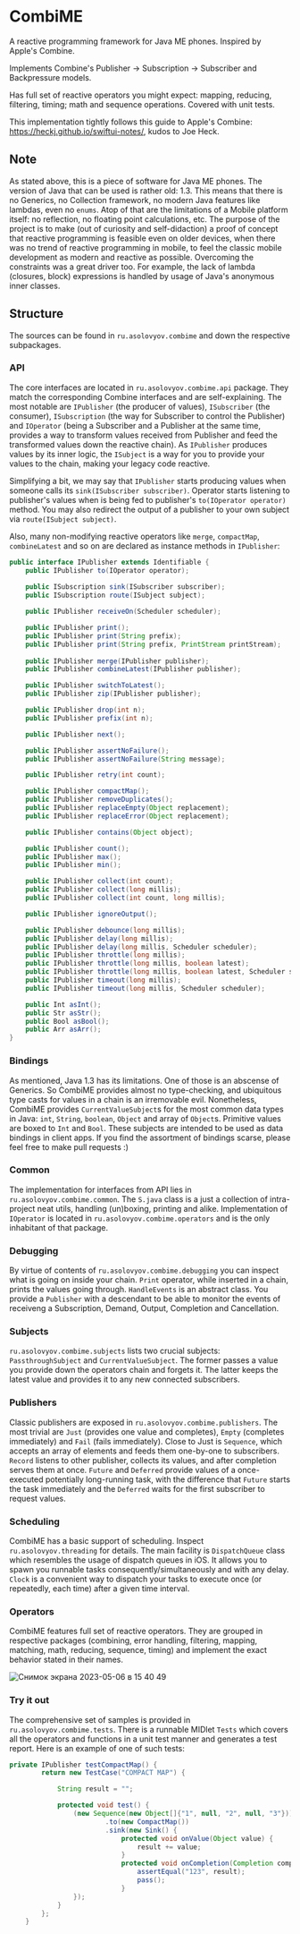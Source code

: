 # CombiME
A reactive programming framework for Java ME phones. Inspired by Apple's Combine. 

Implements Combine's Publisher -> Subscription -> Subscriber and Backpressure models. 

Has full set of reactive operators you might expect: mapping, reducing, filtering, timing; math and sequence operations. Covered with unit tests. 

This implementation tightly follows this guide to Apple's Combine: https://heckj.github.io/swiftui-notes/, kudos to Joe Heck.

## Note
As stated above, this is a piece of software for Java ME phones. The version of Java that can be used is rather old: 1.3. This means that there is no Generics, no Collection framework, no modern Java features like lambdas, even no `enums`. Atop of that are the limitations of a Mobile platform itself: no reflection, no floating point calculations, etc. The purpose of the project is to make (out of curiosity and self-didaction) a proof of concept that reactive programming is feasible even on older devices, when there was no trend of reactive programming in mobile, to feel the classic mobile development as modern and reactive as possible. Overcoming the constraints was a great driver too. For example, the lack of lambda (closures, block) expressions is handled by usage of Java's anonymous inner classes.

## Structure
The sources can be found in `ru.asolovyov.combime` and down the respective subpackages. 

### API
The core interfaces are located in `ru.asolovyov.combime.api` package. They match the corresponding Combine interfaces and are self-explaining. The most notable are `IPublisher` (the producer of values), `ISubscriber` (the consumer), `ISubscription` (the way for Subscriber to control the Publisher) and `IOperator` (being a Subscriber and a Publisher at the same time, provides a way to transform values received from Publisher and feed the transformed values down the reactive chain). As `IPublisher` produces values by its inner logic, the `ISubject` is a way for you to provide your values to the chain, making your legacy code reactive. 

Simplifying a bit, we may say that `IPublisher` starts producing values when someone calls its `sink(ISubscriber subscriber)`. Operator starts listening to publisher's values when is being fed to publisher's `to(IOperator operator)` method. You may also redirect the output of a publisher to your own subject via `route(ISubject subject)`.

Also, many non-modifying reactive operators like `merge`, `compactMap`, `combineLatest` and so on are declared as instance methods in `IPublisher`:

```java
public interface IPublisher extends Identifiable {
    public IPublisher to(IOperator operator);
    
    public ISubscription sink(ISubscriber subscriber);
    public ISubscription route(ISubject subject);

    public IPublisher receiveOn(Scheduler scheduler);

    public IPublisher print();
    public IPublisher print(String prefix);
    public IPublisher print(String prefix, PrintStream printStream);
    
    public IPublisher merge(IPublisher publisher);
    public IPublisher combineLatest(IPublisher publisher);

    public IPublisher switchToLatest();
    public IPublisher zip(IPublisher publisher);

    public IPublisher drop(int n);
    public IPublisher prefix(int n);

    public IPublisher next();

    public IPublisher assertNoFailure();
    public IPublisher assertNoFailure(String message);

    public IPublisher retry(int count);

    public IPublisher compactMap();
    public IPublisher removeDuplicates();
    public IPublisher replaceEmpty(Object replacement);
    public IPublisher replaceError(Object replacement);

    public IPublisher contains(Object object);

    public IPublisher count();
    public IPublisher max();
    public IPublisher min();

    public IPublisher collect(int count);
    public IPublisher collect(long millis);
    public IPublisher collect(int count, long millis);

    public IPublisher ignoreOutput();

    public IPublisher debounce(long millis);
    public IPublisher delay(long millis);
    public IPublisher delay(long millis, Scheduler scheduler);
    public IPublisher throttle(long millis);
    public IPublisher throttle(long millis, boolean latest);
    public IPublisher throttle(long millis, boolean latest, Scheduler scheduler);
    public IPublisher timeout(long millis);
    public IPublisher timeout(long millis, Scheduler scheduler);

    public Int asInt();
    public Str asStr();
    public Bool asBool();
    public Arr asArr();
}
```

### Bindings
As mentioned, Java 1.3 has its limitations. One of those is an abscense of Generics. So CombiME provides almost no type-checking, and ubiquitous type casts for values in a chain is an irremovable evil. Nonetheless, CombiME provides `CurrentValueSubject`s for the most common data types in Java: `int`, `String`, `boolean`, `Object` and array of `Object`s. Primitive values are boxed to `Int` and `Bool`. These subjects are intended to be used as data bindings in client apps. If you find the assortment of bindings scarse, please feel free to make pull requests :)

### Common
The implementation for interfaces from API lies in `ru.asolovyov.combime.common`. The `S.java` class is a just a collection of intra-project neat utils, handling (un)boxing, printing and alike. Implementation of `IOperator` is located in `ru.asolovyov.combime.operators` and is the only inhabitant of that package.

### Debugging
By virtue of contents of `ru.asolovyov.combime.debugging` you can inspect what is going on inside your chain. `Print` operator, while inserted in a chain, prints the values going through. `HandleEvents` is an abstract class. You provide a `Publisher` with a descendant to be able to monitor the events of receiveng a Subscription, Demand, Output, Completion and Cancellation.

### Subjects
`ru.asolovyov.combime.subjects` lists two crucial subjects: `PassthroughSubject` and `CurrentValueSubject`. The former passes a value you provide down the operators chain and forgets it. The latter keeps the latest value and provides it to any new connected subscribers.

### Publishers
Classic publishers are exposed in `ru.asolovyov.combime.publishers`. The most trivial are `Just` (provides one value and completes), `Empty` (completes immediately) and `Fail` (fails immediately). Close to Just is `Sequence`, which accepts an array of elements and feeds them one-by-one to subscribers. `Record` listens to other publisher, collects its values, and after completion serves them at once. `Future` and `Deferred` provide values of a once-executed potentially long-running task, with the difference that `Future` starts the task immediately and the `Deferred` waits for the first subscriber to request values.

### Scheduling
CombiME has a basic support of scheduling. Inspect `ru.asolovyov.threading` for details. The main facility is `DispatchQueue` class which resembles the usage of dispatch queues in iOS. It allows you to spawn you runnable tasks consequently/simultaneously and with any delay. `Clock` is a convenient way to dispatch your tasks to execute once (or repeatedly, each time) after a given time interval.

### Operators
CombiME features full set of reactive operators. They are grouped in respective packages (combining, error handling, filtering, mapping, matching, math, reducing, sequence, timing) and implement the exact behavior stated in their names.

![Снимок экрана 2023-05-06 в 15 40 49](https://user-images.githubusercontent.com/13520824/236625398-d375d4d6-5615-4544-b8a5-289b47419aef.png)

### Try it out
The comprehensive set of samples is provided in `ru.asolovyov.combime.tests`. There is a runnable MIDlet `Tests` which covers all the operators and functions in a unit test manner and generates a test report. Here is an example of one of such tests:

```java
private IPublisher testCompactMap() {
        return new TestCase("COMPACT MAP") {

            String result = "";

            protected void test() {
                (new Sequence(new Object[]{"1", null, "2", null, "3"}))
                        .to(new CompactMap())
                        .sink(new Sink() {
                            protected void onValue(Object value) {
                                result += value;
                            }
                            protected void onCompletion(Completion completion) {
                                assertEqual("123", result);
                                pass();
                            }
                });
            }
        };
    }
```
